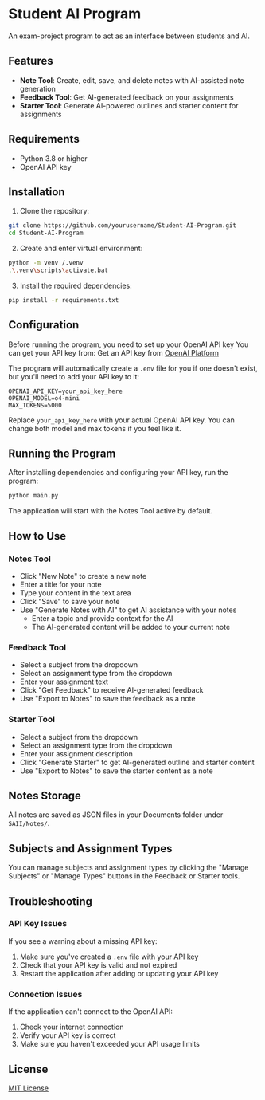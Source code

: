 # Student AI Program

An exam-project program to act as an interface between students and AI.

## Features

- **Note Tool**: Create, edit, save, and delete notes with AI-assisted note generation
- **Feedback Tool**: Get AI-generated feedback on your assignments
- **Starter Tool**: Generate AI-powered outlines and starter content for assignments

## Requirements

- Python 3.8 or higher
- OpenAI API key

## Installation

1. Clone the repository:

```bash
git clone https://github.com/yourusername/Student-AI-Program.git
cd Student-AI-Program
```

2. Create and enter virtual environment:

```bash
python -m venv /.venv
.\.venv\scripts\activate.bat
```

3. Install the required dependencies:

```bash
pip install -r requirements.txt
```

## Configuration

Before running the program, you need to set up your OpenAI API key
You can get your API key from: Get an API key from [OpenAI Platform](https://platform.openai.com/api-keys)

The program will automatically create a `.env` file for you if one doesn't exist, but you'll need to add your API key to it:

```env
OPENAI_API_KEY=your_api_key_here
OPENAI_MODEL=o4-mini
MAX_TOKENS=5000
```

Replace `your_api_key_here` with your actual OpenAI API key.
You can change both model and max tokens if you feel like it.

## Running the Program

After installing dependencies and configuring your API key, run the program:

```bash
python main.py
```

The application will start with the Notes Tool active by default.

## How to Use

### Notes Tool

- Click "New Note" to create a new note
- Enter a title for your note
- Type your content in the text area
- Click "Save" to save your note
- Use "Generate Notes with AI" to get AI assistance with your notes
  - Enter a topic and provide context for the AI
  - The AI-generated content will be added to your current note

### Feedback Tool

- Select a subject from the dropdown
- Select an assignment type from the dropdown
- Enter your assignment text
- Click "Get Feedback" to receive AI-generated feedback
- Use "Export to Notes" to save the feedback as a note

### Starter Tool

- Select a subject from the dropdown
- Select an assignment type from the dropdown
- Enter your assignment description
- Click "Generate Starter" to get AI-generated outline and starter content
- Use "Export to Notes" to save the starter content as a note

## Notes Storage

All notes are saved as JSON files in your Documents folder under `SAII/Notes/`.

## Subjects and Assignment Types

You can manage subjects and assignment types by clicking the "Manage Subjects" or "Manage Types" buttons in the Feedback or Starter tools.

## Troubleshooting

### API Key Issues

If you see a warning about a missing API key:

1. Make sure you've created a `.env` file with your API key
2. Check that your API key is valid and not expired
3. Restart the application after adding or updating your API key

### Connection Issues

If the application can't connect to the OpenAI API:

1. Check your internet connection
2. Verify your API key is correct
3. Make sure you haven't exceeded your API usage limits

## License

[MIT License](LICENSE)
